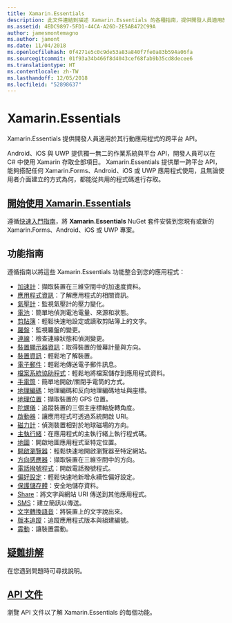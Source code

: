 ```yaml
---
title: Xamarin.Essentials
description: 此文件連結到描述 Xamarin.Essentials 的各種指南，提供開發人員適用於其行動應用程式的跨平台 API。
ms.assetid: 4EDC9897-5FD1-44CA-A26D-2E5AB472C99A
author: jamesmontemagno
ms.author: jamont
ms.date: 11/04/2018
ms.openlocfilehash: 0f4271e5c0c9de53a83a840f7fe0a83b594a06fa
ms.sourcegitcommit: 01f93a34b466f8d4043cef68fab9b35cd8decee6
ms.translationtype: HT
ms.contentlocale: zh-TW
ms.lasthandoff: 12/05/2018
ms.locfileid: "52898637"
---
```

# <a name="xamarinessentials"></a>Xamarin.Essentials

Xamarin.Essentials 提供開發人員適用於其行動應用程式的跨平台 API。

Android、iOS 與 UWP 提供獨一無二的作業系統與平台 API，開發人員可以在 C# 中使用 Xamarin 存取全部項目。 Xamarin.Essentials 提供單一跨平台 API，能夠搭配任何 Xamarin.Forms、Android、iOS 或 UWP 應用程式使用，且無論使用者介面建立的方式為何，都能從共用的程式碼進行存取。

## <a name="get-started-with-xamarinessentialsget-startedmdcontextxamarinxamarin-forms"></a>[開始使用 Xamarin.Essentials](get-started.md?context=xamarin/xamarin-forms)

遵循[快速入門指南](get-started.md)，將 **Xamarin.Essentials** NuGet 套件安裝到您現有或新的 Xamarin.Forms、Android、iOS 或 UWP 專案。

## <a name="feature-guides"></a>功能指南

遵循指南以將這些 Xamarin.Essentials 功能整合到您的應用程式：

* [加速計](accelerometer.md?context=xamarin/xamarin-forms)：擷取裝置在三維空間中的加速度資料。
* [應用程式資訊](app-information.md?context=xamarin/xamarin-forms)：了解應用程式的相關資訊。
* [氣壓計](barometer.md?context=xamarin/xamarin-forms)：監視氣壓計的壓力變化。
* [電池](battery.md?context=xamarin/xamarin-forms)：簡單地偵測電池電量、來源和狀態。
* [剪貼簿](clipboard.md?context=xamarin/xamarin-forms)：輕鬆快速地設定或讀取剪貼簿上的文字。
* [羅盤](compass.md?context=xamarin/xamarin-forms)：監視羅盤的變更。
* [連線](connectivity.md?context=xamarin/xamarin-forms)：檢查連線狀態和偵測變更。
* [裝置顯示器資訊](device-display.md?context=xamarin/xamarin-forms)：取得裝置的螢幕計量與方向。
* [裝置資訊](device-information.md?context=xamarin/xamarin-forms)：輕鬆地了解裝置。
* [電子郵件](email.md?context=xamarin/xamarin-forms)：輕鬆地傳送電子郵件訊息。
* [檔案系統協助程式](file-system-helpers.md?context=xamarin/xamarin-forms)：輕鬆地將檔案儲存到應用程式資料。
* [手電筒](flashlight.md?context=xamarin/xamarin-forms)：簡單地開啟/關閉手電筒的方式。
* [地理編碼](geocoding.md?context=xamarin/xamarin-forms)：地理編碼和反向地理編碼地址與座標。
* [地理位置](geolocation.md?context=xamarin/xamarin-forms)：擷取裝置的 GPS 位置。
* [陀螺儀](gyroscope.md?context=xamarin/xamarin-forms)：追蹤裝置的三個主座標軸旋轉角度。
* [啟動器](launcher.md?context=xamarin/xamarin-forms)：讓應用程式可透過系統開啟 URI。
* [磁力計](magnetometer.md?context=xamarin/xamarin-forms)：偵測裝置相對於地球磁場的方向。
* [主執行緒](main-thread.md?content=xamarin/xamarin-forms)：在應用程式的主執行緒上執行程式碼。
* [地圖](maps.md?content=xamarin/xamarin-forms)：開啟地圖應用程式至特定位置。
* [開啟瀏覽器](open-browser.md?context=xamarin/xamarin-forms)：輕鬆快速地開啟瀏覽器至特定網站。
* [方向感應器](orientation-sensor.md?context=xamarin/xamarin-forms)：擷取裝置在三維空間中的方向。
* [電話撥號程式](phone-dialer.md?context=xamarin/xamarin-forms)：開啟電話撥號程式。
* [偏好設定](preferences.md?context=xamarin/xamarin-forms)：輕鬆快速地新增永續性偏好設定。
* [保護儲存體](secure-storage.md?context=xamarin/xamarin-forms)：安全地儲存資料。
* [Share](share.md?context=xamarin/xamarin-forms)：將文字與網站 URI 傳送到其他應用程式。
* [SMS](sms.md?context=xamarin/xamarin-forms)：建立簡訊以傳送。
* [文字轉換語音](text-to-speech.md?context=xamarin/xamarin-forms)：將裝置上的文字說出來。
* [版本追蹤](version-tracking.md?context=xamarin/xamarin-forms)：追蹤應用程式版本與組建編號。
* [震動](vibrate.md?context=xamarin/xamarin-forms)：讓裝置震動。

## <a name="troubleshootingtroubleshootingmdcontextxamarinxamarin-forms"></a>[疑難排解](troubleshooting.md?context=xamarin/xamarin-forms)

在您遇到問題時可尋找說明。

## <a name="api-documentationxrefxamarinessentials"></a>[API 文件](xref:Xamarin.Essentials)

瀏覽 API 文件以了解 Xamarin.Essentials 的每個功能。
